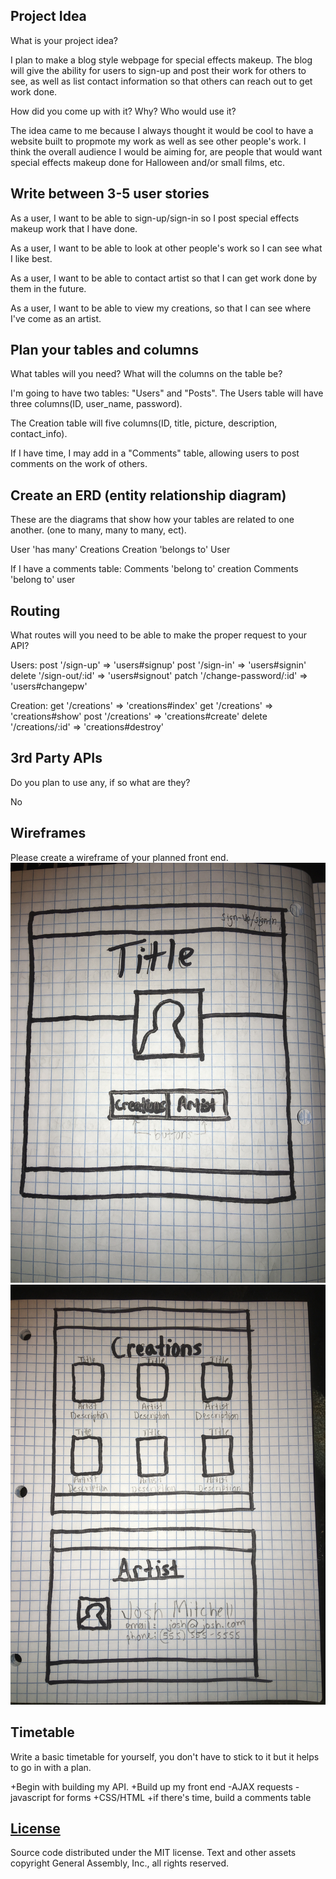 ## Project Idea

What is your project idea?

I plan to make a blog style webpage for special effects makeup.  The blog will give the ability for users to sign-up and post their work for others to see, as well as list contact information so that others can reach out to get work done.

How did you come up with it? Why? Who would use it?

The idea came to me because I always thought it would be cool to have a website built to propmote my work as well as see other people's work.  I think the overall audience I would be aiming for, are people that would want special effects makeup done for Halloween and/or small films, etc.

## Write between 3-5 user stories

As a user, I want to be able to sign-up/sign-in so I post special effects makeup work that I have done.

As a user, I want to be able to look at other people's work so I can see what I like best.

As a user, I want to be able to contact artist so that I can get work done by them in the future.

As a user, I want to be able to view my creations, so that I can see where I've come as an artist.

## Plan your tables and columns

What tables will you need? What will the columns on the table be?

I'm going to have two tables: "Users" and "Posts".
The Users table will have three columns(ID, user_name, password).

The Creation table will five columns(ID, title, picture, description, contact_info).

If I have time, I may add in a "Comments" table, allowing users to post comments on the work of others.

## Create an ERD (entity relationship diagram)

These are the diagrams that show how your tables are related to one another.
(one to many, many to many, ect).

User 'has many' Creations
Creation 'belongs to' User

If I have a comments table:
Comments 'belong to' creation
Comments 'belong to' user


## Routing

What routes will you need to be able to make the proper request to your API?

Users:
post '/sign-up' => 'users#signup'
post '/sign-in' => 'users#signin'
delete '/sign-out/:id' => 'users#signout'
patch '/change-password/:id' => 'users#changepw'

Creation:
get '/creations' => 'creations#index'
get '/creations' => 'creations#show'
post '/creations' => 'creations#create'
delete '/creations/:id' => 'creations#destroy'


## 3rd Party APIs

Do you plan to use any, if so what are they?

No

## Wireframes

Please create a wireframe of your planned front end.
![alt](./Home-page-wireframe.jpg)
![alt](./Creation-artist-page-wireframe.jpg)

## Timetable

Write a basic timetable for yourself, you don't have to stick to it but it
helps to go in with a plan.

+Begin with building my API.
+Build up my front end
  -AJAX requests
  -javascript for forms
+CSS/HTML
+if there's time, build a comments table


## [License](LICENSE)

Source code distributed under the MIT license. Text and other assets copyright
General Assembly, Inc., all rights reserved.
